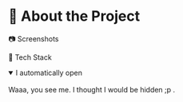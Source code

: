 # 🌟 About the Project

📷 Screenshots


👾 Tech Stack
<details open>
<summary>I automatically open</summary>
<br>
Waaa, you see me. I thought I would be hidden ;p .
</details>

